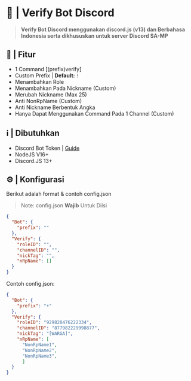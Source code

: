 # 📝 | Verify Bot Discord
> **Verify Bot Discord menggunakan discord.js (v13) dan Berbahasa Indonesia serta dikhususkan untuk server Discord SA-MP**
## 🚀 | Fitur
- 1 Command [(prefix)verify]
- Custom Prefix |  **Default:** ```!```
- Menambahkan Role
- Menambahkan Pada Nickname (Custom)
- Merubah Nickname (Max 25)
- Anti NonRpName (Custom)
- Anti Nickname Berbentuk Angka
- Hanya Dapat Menggunakan Command Pada 1 Channel (Custom)
## ℹ️ | Dibutuhkan
- Discord Bot Token | [Guide](https://discordjs.guide/preparations/setting-up-a-bot-application.html#creating-your-bot)
- NodeJS V16+
- Discord.JS 13+
## ⚙️ | Konfigurasi
Berikut adalah format & contoh config.json
> Note: config.json **Wajib** Untuk Diisi
```json
{
  "Bot": {
    "prefix": ""
  },
  "Verify": {
    "roleID": "",
    "channelID": "",
    "nickTag": "", 
    "nRpName": []
  }
}
```
Contoh config.json:
```json
{
  "Bot": {
    "prefix": "+" 
  },
  "Verify": {
    "roleID": "929828476222334",
    "channelID": "877982229998877",
    "nickTag": "[WARGA]",
    "nRpName": [
      "NonRpName1",
      "NonRpName2",
      "NonRpName3",
      ]
  }
}
```
